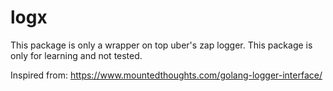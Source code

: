 # logx

This package is only a wrapper on top uber's zap logger.
This package is only for learning and not tested.

Inspired from: https://www.mountedthoughts.com/golang-logger-interface/